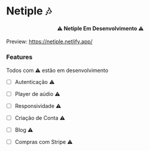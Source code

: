 # Netiple 🎶

<h4 align="center"> 
	⚠  Netiple  Em Desenvolvimento ⚠
</h4>

Preview: https://netiple.netlify.app/

### Features
  Todos com ⚠ estão em desenvolvimento


- [ ] Autenticação     ⚠ 
- [ ] Player de aúdio  ⚠ 
- [ ] Responsividade   ⚠ 
- [ ] Criação de Conta ⚠ 
- [ ] Blog ⚠ 
- [ ] Compras com Stripe ⚠ 

